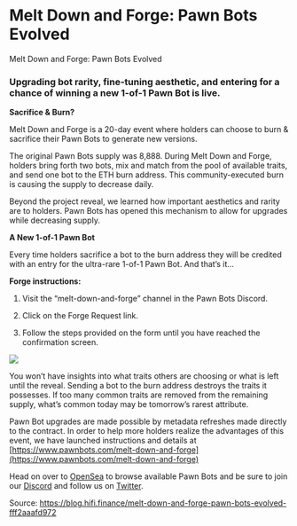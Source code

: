 
# Melt Down and Forge: Pawn Bots Evolved

Melt Down and Forge: Pawn Bots Evolved

### Upgrading bot rarity, fine-tuning aesthetic, and entering for a chance of winning a new 1-of-1 Pawn Bot is live.

**Sacrifice & Burn?**

Melt Down and Forge is a 20-day event where holders can choose to burn & sacrifice their Pawn Bots to generate new versions.

The original Pawn Bots supply was 8,888. During Melt Down and Forge, holders bring forth two bots, mix and match from the pool of available traits, and send one bot to the ETH burn address. This community-executed burn is causing the supply to decrease daily.

Beyond the project reveal, we learned how important aesthetics and rarity are to holders. Pawn Bots has opened this mechanism to allow for upgrades while decreasing supply.

**A New 1-of-1 Pawn Bot**

Every time holders sacrifice a bot to the burn address they will be credited with an entry for the ultra-rare 1-of-1 Pawn Bot. And that’s it…

**Forge instructions:**

1. Visit the “melt-down-and-forge” channel in the Pawn Bots Discord.

1. Click on the Forge Request link.

1. Follow the steps provided on the form until you have reached the confirmation screen.

![](../images/2022-08-04_melt-down-and-forge-pawn-bots-evolved/1_HI-0JoMq0UiyjIHCHOMnAg.jpeg)

You won’t have insights into what traits others are choosing or what is left until the reveal. Sending a bot to the burn address destroys the traits it possesses. If too many common traits are removed from the remaining supply, what’s common today may be tomorrow’s rarest attribute.

Pawn Bot upgrades are made possible by metadata refreshes made directly to the contract. In order to help more holders realize the advantages of this event, we have launched instructions and details at [https://www.pawnbots.com/melt-down-and-forge](https://www.pawnbots.com/melt-down-and-forge)

Head on over to [OpenSea](https://opensea.io/collection/pawnbots) to browse available Pawn Bots and be sure to join our [Discord](http://discord.pawnbots.com/) and follow us on [Twitter](https://twitter.com/PawnBots).


Source: https://blog.hifi.finance/melt-down-and-forge-pawn-bots-evolved-fff2aaafd972

